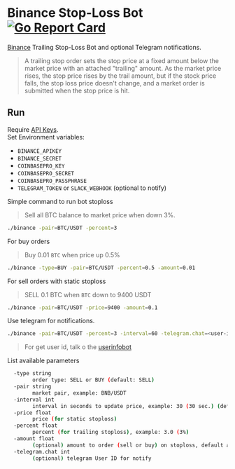 # Binance Stop-Loss Bot [![Go Report Card](https://goreportcard.com/badge/github.com/giansalex/binance-stoploss)](https://goreportcard.com/report/github.com/giansalex/binance-stoploss)

[Binance](https://binance.com/) Trailing Stop-Loss Bot and optional Telegram notifications. 

> A trailing stop order sets the stop price at a fixed amount below the market price with an attached "trailing" amount. As the market price rises, the stop price rises by the trail amount, but if the stock price falls, the stop loss price doesn't change, and a market order is submitted when the stop price is hit.

## Run

Require [API Keys](https://www.binance.com/en/usercenter/settings/api-management).    
Set Environment variables:
- `BINANCE_APIKEY`
- `BINANCE_SECRET`
- `COINBASEPRO_KEY`  
- `COINBASEPRO_SECRET`  
- `COINBASEPRO_PASSPHRASE`  
- `TELEGRAM_TOKEN` or `SLACK_WEBHOOK` (optional to notify)

Simple command to run bot stoploss
> Sell all BTC balance to market price when down 3%.
```sh
./binance -pair=BTC/USDT -percent=3
```

For buy orders
> Buy 0.01 `BTC` when price up 0.5%
```sh
./binance -type=BUY -pair=BTC/USDT -percent=0.5 -amount=0.01
```

For sell orders with static stoploss
> SELL 0.1 BTC when `BTC` down to 9400 USDT
```sh
./binance -pair=BTC/USDT -price=9400 -amount=0.1
```

Use telegram for notifications.
```sh
./binance -pair=BTC/USDT -percent=3 -interval=60 -telegram.chat=<user-id>
```
> For get user id, talk o the [userinfobot](https://t.me/userinfobot)

List available parameters 
```sh
  -type string
        order type: SELL or BUY (default: SELL)
  -pair string
        market pair, example: BNB/USDT
  -interval int
        interval in seconds to update price, example: 30 (30 sec.) (default 30)
  -price float
        price (for static stoploss)
  -percent float
        percent (for trailing stoploss), example: 3.0 (3%)
  -amount float
        (optional) amount to order (sell or buy) on stoploss, default all balance
  -telegram.chat int
        (optional) telegram User ID for notify
```
